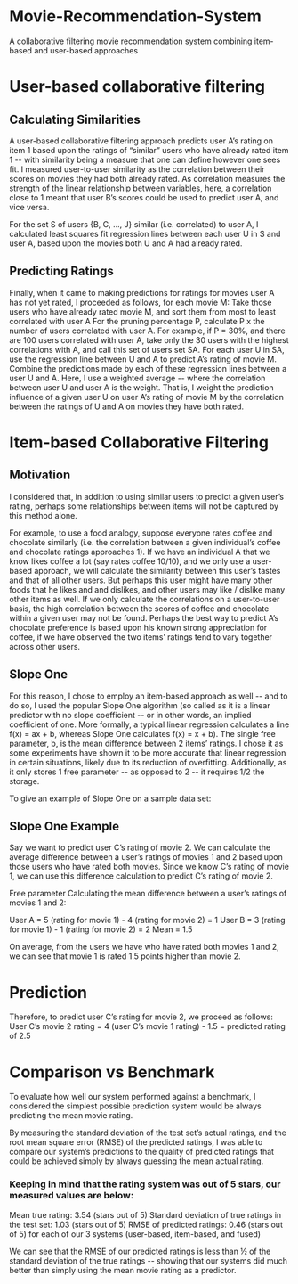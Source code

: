 # Movie-Recommendation-System
A collaborative filtering movie recommendation system combining item-based and user-based approaches

# User-based collaborative filtering

## Calculating Similarities
A user-based collaborative filtering approach predicts user A’s rating on item 1 based upon the ratings of “similar” users who have already rated item 1 -- with similarity being a measure that one can define however one sees fit. I measured user-to-user similarity as the correlation between their scores on movies they had both already rated. As correlation measures the strength of the linear relationship between variables, here, a correlation close to 1 meant that user B’s scores could be used to predict user A, and vice versa. 

For the set S of users {B, C, …, J} similar (i.e. correlated) to user A, I calculated least squares fit regression lines between each user U in S and user A, based upon the movies both U and A had already rated. 


## Predicting Ratings
Finally, when it came to making predictions for ratings for movies user A has not yet rated, I proceeded as follows, for each movie M:
Take those users who have already rated movie M, and sort them from most to least correlated with user A
For the pruning percentage P, calculate P x the number of users correlated with user A. For example, if P = 30%, and there are 100 users correlated with user A, take only the 30 users with the highest correlations with A, and call this set of users set SA.
For each user U in SA, use the regression line between U and A to predict A’s rating of movie M. 
Combine the predictions made by each of these regression lines between a user U and A. Here, I use a weighted average -- where the correlation between user U and user A is the weight. That is, I weight the prediction influence of a given user U on user A’s rating of movie M by the correlation between the ratings of U and A on movies they have both rated. 

# Item-based Collaborative Filtering

## Motivation
I considered that, in addition to using similar users to predict a given user’s rating, perhaps some relationships between items will not be captured by this method alone. 

For example, to use a food analogy, suppose everyone rates coffee and chocolate similarly (i.e. the correlation between a given individual’s coffee and chocolate ratings approaches 1). If we have an individual A that we know likes coffee a lot (say rates coffee 10/10), and we only use a user-based approach, we will calculate the similarity between this user’s tastes and that of all other users. But perhaps this user might have many other foods that he likes and and dislikes, and other users may like / dislike many other items as well. If we only calculate the correlations on a user-to-user basis, the high correlation between the scores of coffee and chocolate within a given user may not be found. Perhaps the best way to predict A’s chocolate preference is based upon his known strong appreciation for coffee, if we have observed the two items’ ratings tend to vary together across other users. 

## Slope One
For this reason, I chose to employ an item-based approach as well -- and to do so, I used the popular Slope One algorithm (so called as it is a linear predictor with no slope coefficient -- or in other words, an implied coefficient of one. More formally, a typical linear regression calculates a line f(x) = ax + b, whereas Slope One calculates f(x) = x + b). The single free parameter, b, is the mean difference between 2 items’ ratings. I chose it as some experiments have shown it to be more accurate that linear regression in certain situations, likely due to its reduction of overfitting. Additionally, as it only stores 1 free parameter -- as opposed to 2 -- it requires 1/2 the storage. 

To give an example of Slope One on a sample data set:

## Slope One Example

Say we want to predict user C’s rating of movie 2. We can calculate the average difference between a user’s ratings of movies 1 and 2 based upon those users who have rated both movies. Since we know C’s rating of movie 1, we can use this difference calculation to predict C’s rating of movie 2. 

Free parameter
Calculating the mean difference between a user’s ratings of movies 1 and 2:

User A = 5 (rating for movie 1) - 4 (rating for movie 2) = 1
User B = 3 (rating for movie 1) - 1 (rating for movie 2) = 2
Mean = 1.5

On average, from the users we have who have rated both movies 1 and 2, we can see that movie 1 is rated 1.5 points higher than movie 2. 

# Prediction
Therefore, to predict user C’s rating for movie 2, we proceed as follows:
User C’s movie 2 rating = 4 (user C’s movie 1 rating) - 1.5 = predicted rating of 2.5 

# Comparison vs Benchmark
To evaluate how well our system performed against a benchmark, I considered the simplest possible prediction system would be always predicting the mean movie rating.

By measuring the standard deviation of the test set’s actual ratings, and the root mean square error (RMSE) of the predicted ratings, I was able to compare our system’s predictions to the quality of predicted ratings that could be achieved simply by always guessing the mean actual rating. 

### Keeping in mind that the rating system was out of 5 stars, our measured values are below: 
Mean true rating: 3.54 (stars out of 5)
Standard deviation of true ratings in the test set: 1.03 (stars out of 5)
RMSE of predicted ratings: 0.46 (stars out of 5) for each of our 3 systems (user-based, item-based, and fused)

We can see that the RMSE of our predicted ratings is less than ½ of the standard deviation of the true ratings -- showing that our systems did much better than simply using the mean movie rating as a predictor. 
